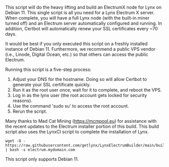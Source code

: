 This script will do the heavy lifting and build an ElectrumX node for Lynx on Debian 11. This single script is all you need for a Lynx Electrum X server. When complete, you will have a full Lynx node (with the built-in miner turned off) and an Electrum server automatically configured and running. In addition, Certbot will automatically renew your SSL certificates every ~70 days.

It would be best if you only executed this script on a freshly installed instance of Debian 11. Furthermore, we recommend a public VPS vendor (i.e., Linode, Digital Ocean, etc.) so that others can access the public Electrum.

Running this script is a five-step process:
1. Adjust your DNS for the hostname. Doing so will allow Certbot to generate your SSL certificate quickly.
2. Run it as the root user once, wait for it to complete, and reboot the VPS.
3. Log in as the lynx user (the root account gets locked for security reasons).
4. Use the command 'sudo su' to access the root account.
5. Rerun the script.

Many thanks to Mad Cat Mining (https://mcmpool.eu) for assistance with the recent updates to the Electrum installer portion of this build. This build script also uses the LynxCI script to complete the installation of Lynx. 

	wget -O - https://raw.githubusercontent.com/getlynx/LynxElectrumBuilder/main/build.sh | bash -s electrum.mydomain.com
	
This script only supports Debian 11.
